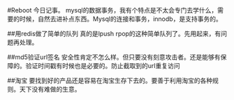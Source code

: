 #Reboot
今日记事。
mysql的数据事务，我有个特点是不太会专门去学什么，需要的时候，自然去进补点东西。Mysql的连接和事务，innodb，是支持事务的。

##用redis做了简单的队列
真的是lpush rpop的这种简单队列了。先用起来，有问题再处理。

##md5验证url签名
安全性肯定不怎么样。但只要没有刻意攻击者。还是能够有保障的。验证时间戳有时候也是必要的。防止截取到的url重复访问

##淘宝
要找到好的产品还是容易在淘宝生存下去的。要善于利用淘宝的各种规则。天下没有难做的生意。
